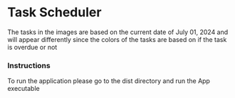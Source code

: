 <h1>Task Scheduler</h1>
<p>The tasks in the images are based on the current date of July 01, 2024 and will appear differently since the colors of the tasks are based on if the task is overdue or not</p>
<h3>Instructions</h3>
To run the application please go to the dist directory and run the App executable
